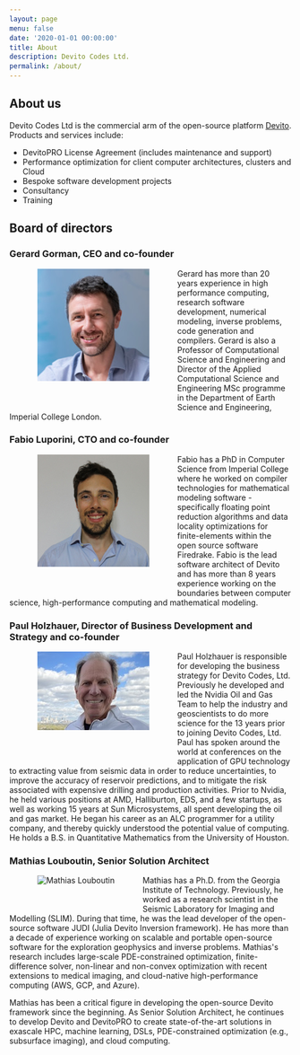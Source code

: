 ```yaml
---
layout: page
menu: false
date: '2020-01-01 00:00:00'
title: About
description: Devito Codes Ltd.
permalink: /about/
---
```


## About us

Devito Codes Ltd is the commercial arm of the open-source platform
[Devito](https://www.devitoproject.org/). Products and services include:

* DevitoPRO License Agreement (includes maintenance and support)
* Performance optimization for client computer architectures, clusters and Cloud
* Bespoke software development projects
* Consultancy
* Training

## Board of directors

### Gerard Gorman, CEO and co-founder

<img src="/assets/img/profile_Gerard.jpg" alt="Gerard Gorman" align="left"
style="margin:0px 50px 50px 50px"/> Gerard has more than 20 years experience in
high performance computing, research software development, numerical modeling,
inverse problems, code generation and compilers. Gerard is also a Professor of
Computational Science and Engineering and Director of the Applied Computational
Science and Engineering MSc programme in the Department of Earth Science and
Engineering, Imperial College London. 

### Fabio Luporini, CTO and co-founder

<img src="/assets/img/profile_Fabio.jpg" alt="Fabio Luporini" align="left"
style="margin:0px 50px 50px 50px"/>Fabio has a PhD in
Computer Science from Imperial College where he worked on compiler
technologies for mathematical modeling software - specifically floating
point reduction algorithms and data locality optimizations for
finite-elements within the open source software Firedrake. Fabio is the lead
software architect of Devito and has more than 8 years experience working on
the boundaries between computer science, high-performance computing and
mathematical modeling.

### Paul Holzhauer, Director of Business Development and Strategy and co-founder

<img src="/assets/img/profile_Paul.jpg" alt="Paul Holzhauer" align="left"
style="margin:0px 50px 50px 50px"/> Paul Holzhauer is responsible for developing
the business strategy for Devito Codes, Ltd. Previously he developed and led the
Nvidia Oil and Gas Team to help the industry and geoscientists to do more
science for the 13 years prior to joining Devito Codes, Ltd.  Paul has spoken
around the world at conferences on the application of GPU technology to
extracting value from seismic data in order to reduce uncertainties, to improve
the accuracy of reservoir predictions, and to mitigate the risk associated with
expensive drilling and production activities. Prior to Nvidia, he held various
positions at AMD, Halliburton, EDS, and a few startups, as well as working 15
years at Sun Microsystems, all spent developing the oil and gas market. He began
his career as an ALC programmer for a utility company, and thereby quickly
understood the potential value of computing. He holds a B.S. in Quantitative
Mathematics from the University of Houston.

### Mathias Louboutin, Senior Solution Architect

<img src="/assets/img/profile_Mathias.jpg" alt="Mathias Louboutin" align="left"
style="margin:0px 50px 50px 50px"/> Mathias has a Ph.D. from the Georgia
Institute of Technology. Previously, he worked as a research scientist in the
Seismic Laboratory for Imaging and Modelling (SLIM). During that time, he was
the lead developer of the open-source software JUDI (Julia Devito Inversion
framework). He has more than a decade of experience working on scalable and
portable open-source software for the exploration geophysics and inverse
problems. Mathias's research includes large-scale PDE-constrained optimization,
finite-difference solver, non-linear and non-convex optimization with recent
extensions to medical imaging, and cloud-native high-performance computing
(AWS, GCP, and Azure).

Mathias has been a critical figure in developing the open-source Devito
framework since the beginning. As Senior Solution Architect, he continues to
develop Devito and DevitoPRO to create state-of-the-art solutions in exascale
HPC, machine learning, DSLs, PDE-constrained optimization (e.g., subsurface
imaging), and cloud computing. 
